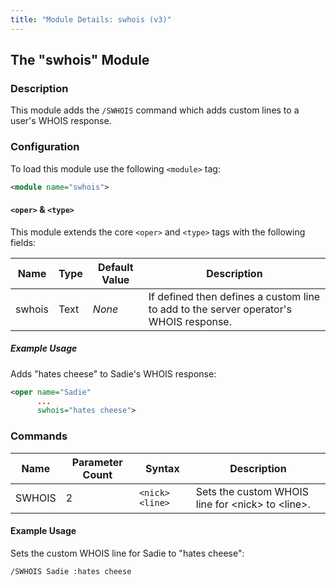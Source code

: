 ```yaml
---
title: "Module Details: swhois (v3)"
---
```


## The "swhois" Module

### Description

This module adds the `/SWHOIS` command which adds custom lines to a user's WHOIS response.

### Configuration

To load this module use the following `<module>` tag:

```xml
<module name="swhois">
```

#### `<oper>` &amp; `<type>`

This module extends the core `<oper>` and `<type>` tags with the following fields:

Name   | Type | Default Value | Description
------ | ---- | ------------- | -----------
swhois | Text | *None*        | If defined then defines a custom line to add to the server operator's WHOIS response.

##### Example Usage

Adds "hates cheese" to Sadie's WHOIS response:

```xml
<oper name="Sadie"
      ...
      swhois="hates cheese">
```

### Commands

Name   | Parameter Count | Syntax          | Description
------ | --------------- | --------------- | -----------
SWHOIS | 2               | `<nick> <line>` | Sets the custom WHOIS line for &lt;nick&gt; to &lt;line&gt;.

#### Example Usage

Sets the custom WHOIS line for Sadie to "hates cheese":

```plaintext
/SWHOIS Sadie :hates cheese
```
